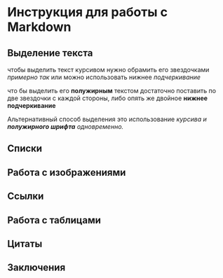 # Инструкция для работы с Markdown

## Выделение текста

чтобы выделить текст курсивом нужно обрамить его звездочками *примерно так* или можно использовать нижнее _подчеркивание_

что бы выделить его **полужирным** текстом достаточно поставить по две звездочки с каждой стороны, либо опять же двойное __нижнее подчеркивание__

Альтернативный способ выделения это использование _курсива и **полужирного шрифта** одновременно._

## Списки

## Работа с изображениями

## Ссылки

## Работа с таблицами

## Цитаты

## Заключения